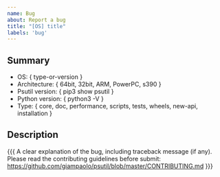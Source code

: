 ```yaml
---
name: Bug
about: Report a bug
title: "[OS] title"
labels: 'bug'
---
```


## Summary

- OS: { type-or-version }
- Architecture: { 64bit, 32bit, ARM, PowerPC, s390 }
- Psutil version: { pip3 show psutil }
- Python version: { python3 -V }
- Type: { core, doc, performance, scripts, tests, wheels, new-api, installation }

## Description

{{{
  A clear explanation of the bug, including traceback message (if any). Please read the contributing guidelines before submit:
  https://github.com/giampaolo/psutil/blob/master/CONTRIBUTING.md
}}}
